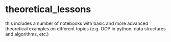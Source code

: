 # theoretical_lessons
this includes a number of notebooks with basic and more advanced theoretical examples on different topics (e.g. OOP in python, data structures and algorithms, etc.)
